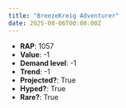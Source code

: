 ```yaml
---
title: "BreezeKreig Adventurer"
date: 2025-08-06T00:00:00Z
---
```

- **RAP**: 1057
- **Value**: -1
- **Demand level**: -1
- **Trend**: -1
- **Projected?**: True
- **Hyped?**: True
- **Rare?**: True
